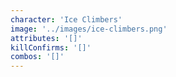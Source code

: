 ```yaml
---
character: 'Ice Climbers'
image: '../images/ice-climbers.png'
attributes: '[]'
killConfirms: '[]'
combos: '[]'
---
```

